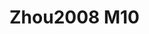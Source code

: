 <a name="material" />

# Zhou2008 M10
<script type="application/ld+json">
  {
    "@context": "https://schema.org/",
    "@type": "ChemicalSubstance",
    "http://purl.org/dc/terms/conformsTo":
      {
        "@type": "CreativeWork",
        "@id": "https://bioschemas.org/profiles/ChemicalSubstance/0.4-RELEASE/"
      },
    "@id": "https://egonw.github.io/nanowiki/nanowiki222.html#material",
    "name": "Zhou2008 M10",
    "sameAs": "http://127.0.0.1/mediawiki/index.php/Special:URIResolver/Zhou2008_M10"
  }
</script>


